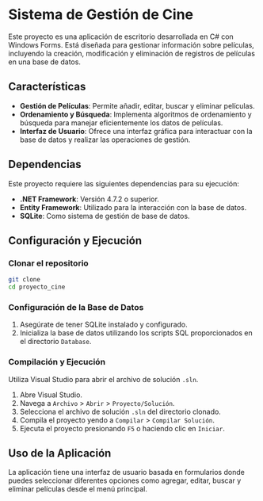 # Sistema de Gestión de Cine

Este proyecto es una aplicación de escritorio desarrollada en C# con Windows Forms. Está diseñada para gestionar información sobre películas, incluyendo la creación, modificación y eliminación de registros de películas en una base de datos.

## Características

- **Gestión de Películas**: Permite añadir, editar, buscar y eliminar películas.
- **Ordenamiento y Búsqueda**: Implementa algoritmos de ordenamiento y búsqueda para manejar eficientemente los datos de películas.
- **Interfaz de Usuario**: Ofrece una interfaz gráfica para interactuar con la base de datos y realizar las operaciones de gestión.

## Dependencias

Este proyecto requiere las siguientes dependencias para su ejecución:

- **.NET Framework**: Versión 4.7.2 o superior.
- **Entity Framework**: Utilizado para la interacción con la base de datos.
- **SQLite**: Como sistema de gestión de base de datos.

## Configuración y Ejecución

### Clonar el repositorio

```bash
git clone 
cd proyecto_cine
```

### Configuración de la Base de Datos

1. Asegúrate de tener SQLite instalado y configurado.
2. Inicializa la base de datos utilizando los scripts SQL proporcionados en el directorio `Database`.

### Compilación y Ejecución

Utiliza Visual Studio para abrir el archivo de solución `.sln`.

1. Abre Visual Studio.
2. Navega a `Archivo` > `Abrir` > `Proyecto/Solución`.
3. Selecciona el archivo de solución `.sln` del directorio clonado.
4. Compila el proyecto yendo a `Compilar` > `Compilar Solución`.
5. Ejecuta el proyecto presionando `F5` o haciendo clic en `Iniciar`.

## Uso de la Aplicación

La aplicación tiene una interfaz de usuario basada en formularios donde puedes seleccionar diferentes opciones como agregar, editar, buscar y eliminar películas desde el menú principal.



